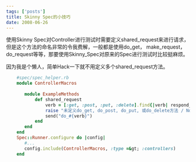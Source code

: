 ```yaml
--- 
tags: ['posts']
title: Skinny Spec的小技巧
date: 2008-06-26
---
```

使用Skinny Spec对Controller进行测试时需要定义shared_request来进行请求，
但是这个方法的命名非常的令我费解，一般都是使用do_get，
make_request，do_request等等，那要使用Skinny_Spec对原来的Spec进行测试时比较挺麻烦。

因为我是个懒人，简单Hack一下就不用定义多个shared_request方法。

```ruby
    #spec/spec_helper.rb
    module ControllerMacros
      
       module ExampleMethods
           def shared_request
               verb = [:get, :post, :put, :delete].find{|verb| respond_to? :"do_#{verb}"}
               raise "未定义do_get, do_post, do_put, 或do_delete方法 / No do_get, do_post_ do_put, or do_delete has been defined" unless verb
               send("do_#{verb}")
           end
       end
    end
    Spec::Runner.configure do |config|
       #...
       config.include(ControllerMacros, :type =&gt; :controllers)
    end
```